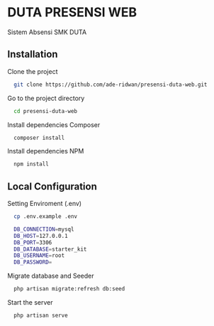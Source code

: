 # DUTA PRESENSI WEB

Sistem Absensi SMK DUTA

## Installation

Clone the project

```bash
  git clone https://github.com/ade-ridwan/presensi-duta-web.git
```

Go to the project directory

```bash
  cd presensi-duta-web
```

Install dependencies Composer

```bash
  composer install
```

Install dependencies NPM

```bash
  npm install
```

## Local Configuration

Setting Enviroment (.env)

```bash
  cp .env.example .env
```

```bash
  DB_CONNECTION=mysql
  DB_HOST=127.0.0.1
  DB_PORT=3306
  DB_DATABASE=starter_kit
  DB_USERNAME=root
  DB_PASSWORD=
```

Migrate database and Seeder

```bash
  php artisan migrate:refresh db:seed
```

Start the server

```bash
  php artisan serve
```
